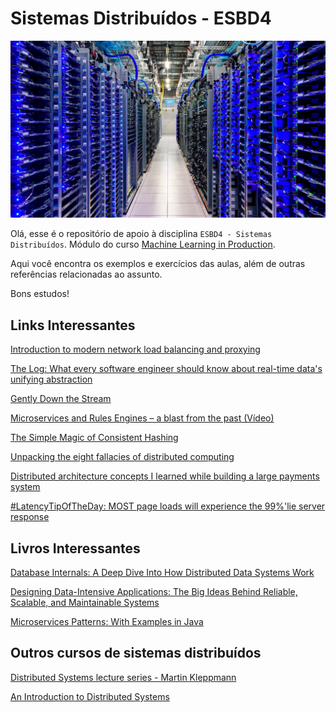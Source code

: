 # Sistemas Distribuídos - ESBD4

![](aula-1/diagrams/datacenter.png)

Olá, esse é o repositório de apoio à disciplina `ESBD4 - Sistemas Distribuídos`. Módulo do curso [Machine Learning in Production](https://iti.ufscar.mba/mlp).

Aqui você encontra os exemplos e exercícios das aulas, além de outras referências relacionadas ao assunto.

Bons estudos!

## Links Interessantes

[Introduction to modern network load balancing and proxying](https://blog.envoyproxy.io/introduction-to-modern-network-load-balancing-and-proxying-a57f6ff80236)

[The Log: What every software engineer should know about real-time data's unifying abstraction](https://engineering.linkedin.com/distributed-systems/log-what-every-software-engineer-should-know-about-real-time-datas-unifying)

[Gently Down the Stream](https://www.gentlydownthe.stream/)

[Microservices and Rules Engines – a blast from the past (Vídeo)](https://www.youtube.com/watch?v=Fuac__g928E)

[The Simple Magic of Consistent Hashing](https://www.paperplanes.de/2011/12/9/the-magic-of-consistent-hashing.html)

[Unpacking the eight fallacies of distributed computing](https://sookocheff.com/post/distributed-systems/unpacking-the-eight-fallacies-of-distributed-computing/)

[Distributed architecture concepts I learned while building a large payments system](https://blog.pragmaticengineer.com/distributed-architecture-concepts-i-have-learned-while-building-payments-systems)

[#LatencyTipOfTheDay: MOST page loads will experience the 99%'lie server response](http://latencytipoftheday.blogspot.com/2014/06/latencytipoftheday-most-page-loads.html)

## Livros Interessantes

[Database Internals: A Deep Dive Into How Distributed Data Systems Work](https://www.amazon.com.br/Database-Internals-Alex-Petrov/dp/1492040347)

[Designing Data-Intensive Applications: The Big Ideas Behind Reliable, Scalable, and Maintainable Systems](https://www.amazon.com.br/Designing-Data-Intensive-Applications-Martin-Kleppmann/dp/1449373321/ref=pd_lpo_1)

[Microservices Patterns: With Examples in Java](https://www.amazon.com.br/Microservice-Patterns-examples-Chris-Richardson/dp/1617294543/ref=sr_1_1)

## Outros cursos de sistemas distribuídos

[Distributed Systems lecture series - Martin Kleppmann](https://www.youtube.com/playlist?list=PLeKd45zvjcDFUEv_ohr_HdUFe97RItdiB)

[An Introduction to Distributed Systems](https://github.com/aphyr/distsys-class)
